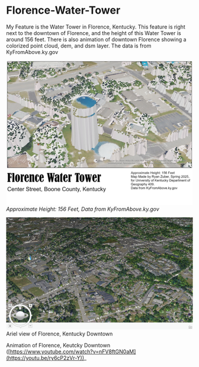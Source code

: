 # Florence-Water-Tower

My Feature is the Water Tower in Florence, Kentucky. This feature is right next to the downtown of Florence, and the height of this Water Tower is around 156 feet. There is also animation of downtown Florence showing a colorized point cloud, dem, and dsm layer. The data is from KyFromAbove.ky.gov

![Caption of map](map.jpg)  
_Approximate Height: 156 Feet, Data from KyFromAbove.ky.gov_

![Screenshot of animation](animation.png)  
Ariel view of Florence, Kentucky Downtown

Animation of Florence, Keutcky Downtown
([https://www.youtube.com/watch?v=nFV8ftGN0aM](https://youtu.be/ry6cP2zVr-Y))_
